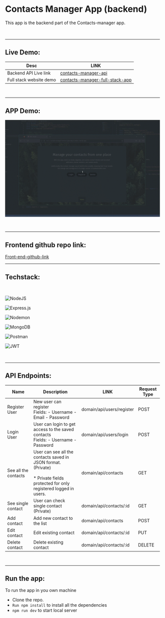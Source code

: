 # Contacts Manager App (backend)

This app is the backend part of the Contacts-manager app.

<br/>

---

## Live Demo:

| Desc                    | LINK                                                                                                       |
| ----------------------- | ---------------------------------------------------------------------------------------------------------- |
| Backend API Live link   | [contacts-manager-api](https://contact-manager-fullstack.onrender.com/api/hello)                                     |
| Full stack website demo | [contacts-manager-full-stack-app](https://contact-manager-frontend-g6mn68y2x-pritom-5.vercel.app) |

<br/>

---

## APP Demo:

![App-demo-gif](./video/contact_manager_01.gif)

<br/>

---

## Frontend github repo link:

[Front-end-github-link](https://github.com/pritom-5/Contact-Manager-Frontend)
<br/>

---

## Techstack:

<br/>

![NodeJS](https://img.shields.io/badge/node.js-6DA55F?style=for-the-badge&logo=node.js&logoColor=white)

![Express.js](https://img.shields.io/badge/express.js-%23404d59.svg?style=for-the-badge&logo=express&logoColor=%2361DAFB)

![Nodemon](https://img.shields.io/badge/NODEMON-%23323330.svg?style=for-the-badge&logo=nodemon&logoColor=%BBDEAD)

![MongoDB](https://img.shields.io/badge/MongoDB-%234ea94b.svg?style=for-the-badge&logo=mongodb&logoColor=white)

![Postman](https://img.shields.io/badge/Postman-FF6C37?style=for-the-badge&logo=postman&logoColor=white)

![JWT](https://img.shields.io/badge/JWT-black?style=for-the-badge&logo=JSON%20web%20tokens)

<br/>

---

## API Endpoints:

| Name                 | Description                                                                                                                               | LINK                      | Request Type |
| -------------------- | ----------------------------------------------------------------------------------------------------------------------------------------- | ------------------------- | ------------ |
| Register User        | New user can register <br/> Fields: - Username - Email - Password                                                                         | domain/api/users/register | POST         |
| Login User           | User can login to get access to the saved contacts <br/> Fields: - Username - Password                                                    | domain/api/users/login    | POST         |
| See all the contacts | User can see all the contacts saved in JSON format. (Private) <br/><br/> \* Private fields protected for only registered logged in users. | domain/api/contacts       | GET          |
| See single contact   | User can check single contact (Private)                                                                                                   | domain/api/contacts/:id   | GET          |
| Add contact          | Add new contact to the list                                                                                                               | domain/api/contacts       | POST         |
| Edit contact         | Edit existing contact                                                                                                                     | domain/api/contacts/:id   | PUT          |
| Delete contact       | Delete existing contact                                                                                                                   | domain/api/contacts/:id   | DELETE       |

<br/>

---

## Run the app:

To run the app in you own machine

- Clone the repo.
- `Run npm install` to install all the dependencies
- `npm run dev` to start local server
